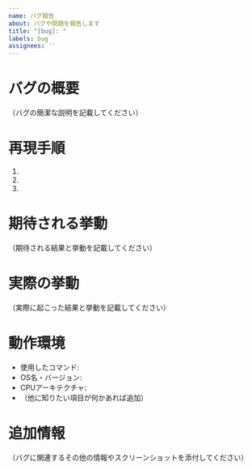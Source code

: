 ```yaml
---
name: バグ報告
about: バグや問題を報告します
title: "[bug]: " 
labels: bug 
assignees: ''
---
```



# バグの概要

（バグの簡潔な説明を記載してください）

# 再現手順

1.
2.
3.

# 期待される挙動

（期待される結果と挙動を記載してください）

# 実際の挙動

（実際に起こった結果と挙動を記載してください）

# 動作環境

* 使用したコマンド: <!-- 使用したコマンドのバイナリファイル名を教えてください -->
* OS名・バージョン: <!-- Windows11, macOS Sonomaなど -->
* CPUアーキテクチャ: <!-- x86_64 / arm64 -->
* （他に知りたい項目が何かあれば追加）

# 追加情報

（バグに関連するその他の情報やスクリーンショットを添付してください）